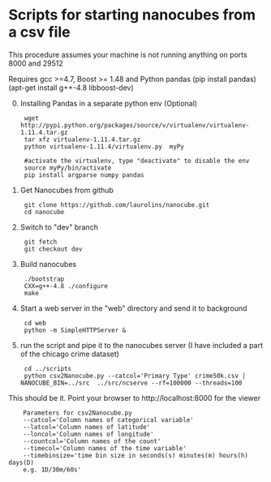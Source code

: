 # Scripts for starting nanocubes from a csv file

This procedure assumes your machine is not running anything on ports
8000 and 29512

Requires gcc >=4.7, Boost >= 1.48 and Python pandas (pip install pandas)
(apt-get install g++-4.8 libboost-dev)

0. Installing Pandas in a separate python env (Optional)

        wget http://pypi.python.org/packages/source/v/virtualenv/virtualenv-1.11.4.tar.gz
        tar xfz virtualenv-1.11.4.tar.gz
        python virtualenv-1.11.4/virtualenv.py  myPy
        
        #activate the virtualenv, type "deactivate" to disable the env
        source myPy/bin/activate
        pip install argparse numpy pandas

1. Get Nanocubes from github

        git clone https://github.com/laurolins/nanocube.git
        cd nanocube

2. Switch to "dev" branch

        git fetch
        git checkout dev

3. Build nanocubes

        ./bootstrap
        CXX=g++-4.8 ./configure
        make

4. Start a web server in the "web" directory and send it to background

        cd web
        python -m SimpleHTTPServer &

5. run the script and pipe it to the nanocubes server (I have included a
part of the chicago crime dataset)

        cd ../scripts
        python csv2Nanocube.py --catcol='Primary Type' crime50k.csv | NANOCUBE_BIN=../src  ../src/ncserve --rf=100000 --threads=100

This should be it. Point your browser to http://localhost:8000 for the
viewer

        Parameters for csv2Nanocube.py
        --catcol='Column names of categorical variable'
        --latcol='Column names of latitude'
        --loncol='Column names of longitude'
        --countcol='Column names of the count'
        --timecol='Column names of the time variable'
        --timebinsize='time bin size in seconds(s) minutes(m) hours(h) days(D)
        e.g. 1D/30m/60s'
